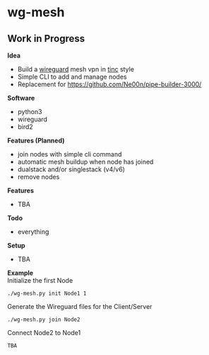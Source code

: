 # wg-mesh
## Work in Progress

**Idea**<br />
- Build a [wireguard](https://www.wireguard.com/) mesh vpn in [tinc](https://www.tinc-vpn.org/) style
- Simple CLI to add and manage nodes
- Replacement for https://github.com/Ne00n/pipe-builder-3000/

**Software**<br />
- python3
- wireguard
- bird2

**Features (Planned)**<br />
- join nodes with simple cli command
- automatic mesh buildup when node has joined
- dualstack and/or singlestack (v4/v6)
- remove nodes

**Features**<br />
- TBA

**Todo**<br />
- everything

**Setup**<br />
- TBA

**Example**<br />
Initialize the first Node<br>
```
./wg-mesh.py init Node1 1
```
Generate the Wireguard files for the Client/Server
```
./wg-mesh.py join Node2
```
Connect Node2 to Node1
```
TBA
```